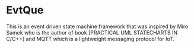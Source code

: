 # EvtQue
This is an event driven state machine framework that was inspired by Miro Samek who is the author of book [PRACTICAL UML STATECHARTS IN C/C++] and MQTT which is a lightweight messaging protocol for IoT.
